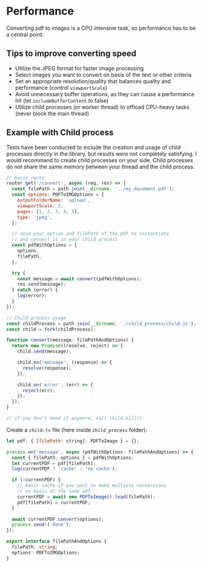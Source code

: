 # Performance

Converting pdf to images is a CPU intensive task, so performance has to be a central point.

## Tips to improve converting speed

- Utilize the JPEG format for faster image processing
- Select images you want to convert on basis of the text or other criteria
- Set an appropriate resolution/quality that balances quality and performance (control `viewportScale`)
- Avoid unnecessary buffer operations, as they can cause a performance hit (let `includeBufferContent` to false)
- Utilize child processes (or worker thread) to offload CPU-heavy tasks (never block the main thread)

## Example with Child process

Tests have been conducted to include the creation and usage of child processes directly in the library, but results were not completely satisfying. I would recommand to create child processes on your side. Child processes do not share the same memory between your thread and the child process.

```javascript
// basic route
router.get('/convert', async (req, res) => {
  const filePath = path.join(__dirname, '../my_document.pdf');
  const options: PDFToIMGOptions = {
    outputFolderName: 'upload',
    viewportScale: 2,
    pages: [1, 2, 3, 4, 5],
    type: 'jpeg',
  };

  // send your option and filePath of the pdf to instantiate
  // and convert it in your child process
  const pdfWithOptions = {
    options,
    filePath,
  };

  try {
    const message = await convert(pdfWithOptions);
    res.send(message);
  } catch (error) {
    log(error);
  }
});

// Child process usage
const childProcess = path.join(__dirname, './child_process/child.js');
const child = fork(childProcess);

function convert(message: filePathAndOptions) {
  return new Promise((resolve, reject) => {
    child.send(message);

    child.on('message', (response) => {
      resolve(response);
    });

    child.on('error', (err) => {
      reject(err);
    });
  });
}

// if you don't need it anymore, call child.kill()
```

Create a `child.ts` file (here inside `child_process` folder):

```javascript
let pdf: { [filePath: string]: PDFToImage } = {};

process.on('message', async (pdfWithOptions: filePathAndOptions) => {
  const { filePath, options } = pdfWithOptions;
  let currentPDF = pdf[filePath];
  log(currentPDF ? 'cache' : 'no cache');

  if (!currentPDF) {
    // basic cache if you want to make multiple conversions
    // on basis of the same pdf
    currentPDF = await new PDFToImage().load(filePath);
    pdf[filePath] = currentPDF;
  }

  await currentPDF.convert(options);
  process.send!('done');
});
```

```typescript
export interface filePathAndOptions {
  filePath: string;
  options: PDFToIMGOptions;
}
```
